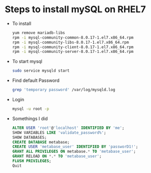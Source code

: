 # Steps to install mySQL on RHEL7

* To install
    ```bash
    yum remove mariadb-libs
    rpm -i mysql-community-common-8.0.17-1.el7.x86_64.rpm
    rpm -i mysql-community-libs-8.0.17-1.el7.x86_64.rpm
    rpm -i mysql-community-client-8.0.17-1.el7.x86_64.rpm
    rpm -i mysql-community-server-8.0.17-1.el7.x86_64.rpm
    ```

* To start mysql
    ```bash
    sudo service mysqld start
    ```

* Find default Password
    ```bash
    grep 'temporary password' /var/log/mysqld.log
    ```

* Login
    ```bash
    mysql -u root -p
    ```

* Somethings I did
    ```sql
    ALTER USER 'root'@'localhost' IDENTIFIED BY 'me';
    SHOW VARIABLES LIKE 'validate_password%';
    SHOW DATABASES;
    CREATE DATABASE metabase;
    CREATE USER 'metabase_user' IDENTIFIED BY 'passworD1!';
    GRANT ALL PRIVILEGES ON metabase.* TO 'metabase_user';
    GRANT RELOAD ON *.* TO 'metabase_user';
    FLUSH PRIVILEGES;
    Quit
    ```
